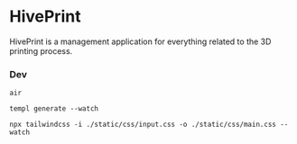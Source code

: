 # HivePrint

HivePrint is a management application for everything related to the 3D printing process.


### Dev

`air`

`templ generate --watch`

`npx tailwindcss -i ./static/css/input.css -o ./static/css/main.css --watch`
